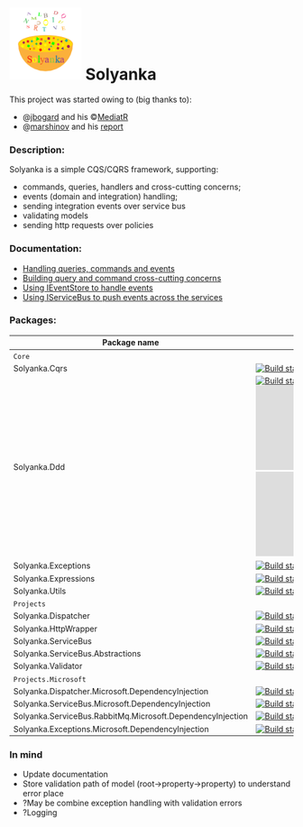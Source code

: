 ![Solyanka](https://github.com/yaroslow/Solyanka/blob/master/logo/Solyanka_128x128.png)         Solyanka 
===

This project was started owing to (big thanks to):
  - @[jbogard](https://github.com/jbogard) and his ©[MediatR](https://github.com/jbogard/MediatR)
  - @[marshinov](https://habr.com/ru/users/marshinov/) and his [report](https://habr.com/ru/company/jugru/blog/447308/)

### Description:
Solyanka is a simple CQS/CQRS framework, supporting:
  - commands, queries, handlers and cross-cutting concerns;
  - events (domain and integration) handling;
  - sending integration events over service bus
  - validating models
  - sending http requests over policies

### Documentation:
  - [Handling queries, commands and events](https://github.com/yaroslow/Solyanka/blob/master/docs/1.%20Handling%20queries%2C%20commands%20and%20events.md)
  - [Building query and command cross-cutting concerns](https://github.com/yaroslow/Solyanka/blob/master/docs/2.%20Building%20query%20and%20command%20cross-cutting%20concerns.md)
  - [Using IEventStore to handle events](https://github.com/yaroslow/Solyanka/blob/master/docs/3.%20Using%IEventStore%20to%20handle%20events.md)
  - [Using IServiceBus to push events across the services](https://github.com/yaroslow/Solyanka/blob/master/docs/4.%20Using%20IServiceBus%20to%20push%20events%20across%20the%20services.md)

### Packages:

  |                             Package name                              | Pipelines |
  | --------------------------------------------------------------------- | --------- |
  |                                 `Core`                                |  |
  | Solyanka.Cqrs                                                         | [![Build status](https://github.com/yaroslow/Solyanka/actions/workflows/Core.Solyanka.Cqrs.yml/badge.svg)](https://github.com/yaroslow/Solyanka/actions/workflows/Core.Solyanka.Cqrs.yml) [![NuGet](https://img.shields.io/nuget/dt/Solyanka.Cqrs)](https://www.nuget.org/packages/Solyanka.Cqrs) [![NuGet](https://img.shields.io/nuget/v/Solyanka.Cqrs)](https://www.nuget.org/packages/Solyanka.Cqrs) |
  | Solyanka.Ddd                                                          | [![Build status](https://github.com/yaroslow/Solyanka/actions/workflows/Core.Solyanka.Ddd.yml/badge.svg)](https://github.com/yaroslow/Solyanka/actions/workflows/Core.Solyanka.Ddd.yml) [![NuGet](https://img.shields.io/nuget/dt/Solyanka.Ddd)](https://www.nuget.org/packages/Solyanka.Ddd) [![NuGet](https://img.shields.io/nuget/v/Solyanka.Ddd)](https://www.nuget.org/packages/Solyanka.Ddd) |
  | Solyanka.Exceptions                                                          | [![Build status](https://github.com/yaroslow/Solyanka/actions/workflows/Core.Solyanka.Exceptions.yml/badge.svg)](https://github.com/yaroslow/Solyanka/actions/workflows/Core.Solyanka.Exceptions.yml) [![NuGet](https://img.shields.io/nuget/dt/Solyanka.Exceptions)](https://www.nuget.org/packages/Solyanka.Exceptions) [![NuGet](https://img.shields.io/nuget/v/Solyanka.Exceptions)](https://www.nuget.org/packages/Solyanka.Exceptions) |
  | Solyanka.Expressions                                                  | [![Build status](https://github.com/yaroslow/Solyanka/actions/workflows/Core.Solyanka.Expressions.yml/badge.svg)](https://github.com/yaroslow/Solyanka/actions/workflows/Core.Solyanka.Expressions.yml) [![NuGet](https://img.shields.io/nuget/dt/Solyanka.Expressions)](https://www.nuget.org/packages/Solyanka.Expressions) [![NuGet](https://img.shields.io/nuget/v/Solyanka.Expressions)](https://www.nuget.org/packages/Solyanka.Expressions) |
  | Solyanka.Utils                                                        | [![Build status](https://github.com/yaroslow/Solyanka/actions/workflows/Core.Solyanka.Utils.yml/badge.svg)](https://github.com/yaroslow/Solyanka/actions/workflows/Core.Solyanka.Utils.yml) [![NuGet](https://img.shields.io/nuget/dt/Solyanka.Utils)](https://www.nuget.org/packages/Solyanka.Utils) [![NuGet](https://img.shields.io/nuget/v/Solyanka.Utils)](https://www.nuget.org/packages/Solyanka.Utils) |
  |                               `Projects`                              |  |
  | Solyanka.Dispatcher                                                   | [![Build status](https://github.com/yaroslow/Solyanka/actions/workflows/Projects.Solyanka.Dispatcher.yml/badge.svg)](https://github.com/yaroslow/Solyanka/actions/workflows/Projects.Solyanka.Dispatcher.yml) [![NuGet](https://img.shields.io/nuget/dt/Solyanka.Dispatcher)](https://www.nuget.org/packages/Solyanka.Dispatcher) [![NuGet](https://img.shields.io/nuget/v/Solyanka.Dispatcher)](https://www.nuget.org/packages/Solyanka.Dispatcher) |
  | Solyanka.HttpWrapper                                                   | [![Build status](https://github.com/yaroslow/Solyanka/actions/workflows/Projects.Solyanka.HttpWrapper.yml/badge.svg)](https://github.com/yaroslow/Solyanka/actions/workflows/Projects.Solyanka.HttpWrapper.yml) [![NuGet](https://img.shields.io/nuget/dt/Solyanka.Dispatcher)](https://www.nuget.org/packages/Solyanka.HttpWrapper) [![NuGet](https://img.shields.io/nuget/v/Solyanka.HttpWrapper)](https://www.nuget.org/packages/Solyanka.HttpWrapper) |
  | Solyanka.ServiceBus                                                   | [![Build status](https://github.com/yaroslow/Solyanka/actions/workflows/Projects.Solyanka.ServiceBus.yml/badge.svg)](https://github.com/yaroslow/Solyanka/actions/workflows/Projects.Solyanka.ServiceBus.yml) [![NuGet](https://img.shields.io/nuget/dt/Solyanka.ServiceBus)](https://www.nuget.org/packages/Solyanka.ServiceBus) [![NuGet](https://img.shields.io/nuget/v/Solyanka.ServiceBus)](https://www.nuget.org/packages/Solyanka.ServiceBus) |
  | Solyanka.ServiceBus.Abstractions                                      | [![Build status](https://github.com/yaroslow/Solyanka/actions/workflows/Projects.Solyanka.ServiceBus.Abstractions.yml/badge.svg)](https://github.com/yaroslow/Solyanka/actions/workflows/Projects.Solyanka.ServiceBus.Abstractions.yml) [![NuGet](https://img.shields.io/nuget/dt/Solyanka.ServiceBus.Abstractions)](https://www.nuget.org/packages/Solyanka.ServiceBus.Abstractions) [![NuGet](https://img.shields.io/nuget/v/Solyanka.ServiceBus.Abstractions)](https://www.nuget.org/packages/Solyanka.ServiceBus.Abstractions) |
  | Solyanka.Validator                                                    | [![Build status](https://github.com/yaroslow/Solyanka/actions/workflows/Projects.Solyanka.Validator.yml/badge.svg)](https://github.com/yaroslow/Solyanka/actions/workflows/Projects.Solyanka.Validator.yml) [![NuGet](https://img.shields.io/nuget/dt/Solyanka.Validator)](https://www.nuget.org/packages/Solyanka.Validator) [![NuGet](https://img.shields.io/nuget/v/Solyanka.ServiceBus.Abstractions)](https://www.nuget.org/packages/Solyanka.ServiceBus.Abstractions) |
  |                           `Projects.Microsoft`                        |  |
  | Solyanka.Dispatcher.Microsoft.DependencyInjection                     | [![Build status](https://github.com/yaroslow/Solyanka/actions/workflows/Projects.Microsoft.Solyanka.Dispatcher.Microsoft.DependencyInjection.yml/badge.svg)](https://github.com/yaroslow/Solyanka/actions/workflows/Projects.Microsoft.Solyanka.Dispatcher.Microsoft.DependencyInjection.yml) [![NuGet](https://img.shields.io/nuget/dt/Solyanka.Dispatcher.Microsoft.DependencyInjection)](https://www.nuget.org/packages/Solyanka.Dispatcher.Microsoft.DependencyInjection) [![NuGet](https://img.shields.io/nuget/v/Solyanka.Dispatcher.Microsoft.DependencyInjection)](https://www.nuget.org/packages/Solyanka.Dispatcher.Microsoft.DependencyInjection) |
  | Solyanka.ServiceBus.Microsoft.DependencyInjection                     | [![Build status](https://github.com/yaroslow/Solyanka/actions/workflows/Projects.Microsoft.Solyanka.ServiceBus.Microsoft.DependencyInjection.yml/badge.svg)](https://github.com/yaroslow/Solyanka/actions/workflows/Projects.Microsoft.Solyanka.ServiceBus.Microsoft.DependencyInjection.yml) [![NuGet](https://img.shields.io/nuget/dt/Solyanka.ServiceBus.Microsoft.DependencyInjection)](https://www.nuget.org/packages/Solyanka.ServiceBus.Microsoft.DependencyInjection) [![NuGet](https://img.shields.io/nuget/v/Solyanka.ServiceBus.Microsoft.DependencyInjection)](https://www.nuget.org/packages/Solyanka.ServiceBus.Microsoft.DependencyInjection) |
  | Solyanka.ServiceBus.RabbitMq.Microsoft.DependencyInjection            | [![Build status](https://github.com/yaroslow/Solyanka/actions/workflows/Projects.Microsoft.Solyanka.ServiceBus.RabbitMq.Microsoft.DependencyInjection.yml/badge.svg)](https://github.com/yaroslow/Solyanka/actions/workflows/Projects.Microsoft.Solyanka.ServiceBus.RabbitMq.Microsoft.DependencyInjection.yml) [![NuGet](https://img.shields.io/nuget/dt/Solyanka.ServiceBus.RabbitMq.Microsoft.DependencyInjection)](https://www.nuget.org/packages/Solyanka.ServiceBus.RabbitMq.Microsoft.DependencyInjection) [![NuGet](https://img.shields.io/nuget/v/Solyanka.ServiceBus.RabbitMq.Microsoft.DependencyInjection)](https://www.nuget.org/packages/Solyanka.ServiceBus.RabbitMq.Microsoft.DependencyInjection) |
  | Solyanka.Exceptions.Microsoft.DependencyInjection            | [![Build status](https://github.com/yaroslow/Solyanka/actions/workflows/Projects.Microsoft.Solyanka.Exceptions.Microsoft.DependencyInjection.yml/badge.svg)](https://github.com/yaroslow/Solyanka/actions/workflows/Projects.Microsoft.Solyanka.Exceptions.Microsoft.DependencyInjection.yml) [![NuGet](https://img.shields.io/nuget/dt/Solyanka.Exceptions.Microsoft.DependencyInjection)](https://www.nuget.org/packages/Solyanka.Exceptions.Microsoft.DependencyInjection) [![NuGet](https://img.shields.io/nuget/v/Solyanka.Exceptions.Microsoft.DependencyInjection)](https://www.nuget.org/packages/Solyanka.Exceptions.Microsoft.DependencyInjection) |

### In mind
- Update documentation
- Store validation path of model (root->property->property) to understand error place
- ?May be combine exception handling with validation errors
- ?Logging